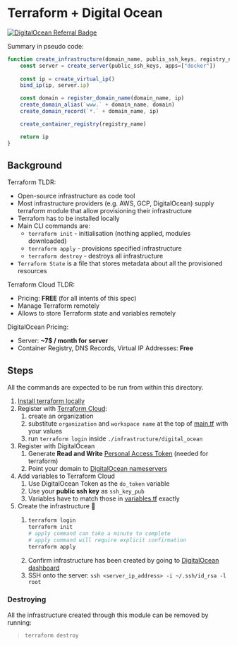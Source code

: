 # Terraform + Digital Ocean

[![DigitalOcean Referral Badge](https://web-platforms.sfo2.cdn.digitaloceanspaces.com/WWW/Badge%201.svg)](https://www.digitalocean.com/?refcode=0cfe0653d239&utm_campaign=Referral_Invite&utm_medium=Referral_Program&utm_source=badge)

Summary in pseudo code:

```js
function create_infrastructure(domain_name, publis_ssh_keys, registry_name) {
    const server = create_server(public_ssh_keys, apps=["docker"])
    
    const ip = create_virtual_ip()
    bind_ip(ip, server.ip)

    const domain = register_domain_name(domain_name, ip)
    create_domain_alias(`www.` + domain_name, domain)
    create_domain_record(`*.` + domain_name, ip)

    create_container_registry(registry_name)

    return ip
}
```

## Background

Terraform TLDR:
- Open-source infrastructure as code tool
- Most infrastructure providers (e.g. AWS, GCP, DigitalOcean) supply terraform module 
that allow provisioning their infrastructure
- Terrafom has to be installed locally
- Main CLI commands are:
    - `terraform init` - initialisation (nothing applied, modules downloaded)
    - `terraform apply` - provisions specified infrastructure
    - `terraform destroy` - destroys all infrastructure
- `Terraform State` is a file that stores metadata about all the provisioned resources

Terraform Cloud TLDR:
- Pricing: **FREE** (for all intents of this spec)
- Manage Terraform remotely
- Allows to store Terraform state and variables remotely

DigitalOcean Pricing:
- Server: **~7$ / month for server**
- Container Registry, DNS Records, Virtual IP Addresses: **Free**


## Steps

All the commands are expected to be run from within this directory.

1. [Install terraform locally](https://learn.hashicorp.com/tutorials/terraform/install-cli)
2. Register with [Terraform Cloud](https://app.terraform.io/session):
    1. create an organization
    2. substitute `organization` and `workspace name` at the top of [main.tf](./main.tf) with
       your values
    3. run `terraform login` inside `./infrastructure/digital_ocean`
3. Register with DigitalOcean
    1. Generate **Read and Write** [Personal Access Token](https://docs.digitalocean.com/reference/api/create-personal-access-token/) (needed for terraform)
    2. Point your domain to [DigitalOcean nameservers](https://docs.digitalocean.com/tutorials/dns-registrars/)
4. Add variables to Terraform Cloud
    1. Use DigitalOcean Token as the `do_token` variable
    2. Use your **public ssh key** as `ssh_key_pub`
    3. Variables have to match those in [variables.tf](./variables.tf) exactly
5. Create the infrastructure 🎉
    1. ```sh
       terraform login
       terraform init
       # apply command can take a minute to complete
       # apply command will require explicit confirmation
       terraform apply
       ```
    2. Confirm infrastructure has been created by going to [DigitalOcean dashboard](https://cloud.digitalocean.com/droplets)
    3. SSH onto the server: `ssh <server_ip_address> -i ~/.ssh/id_rsa -l root`


### Destroying 

All the infrastructure created through this module can be removed by running:
> `terraform destroy`